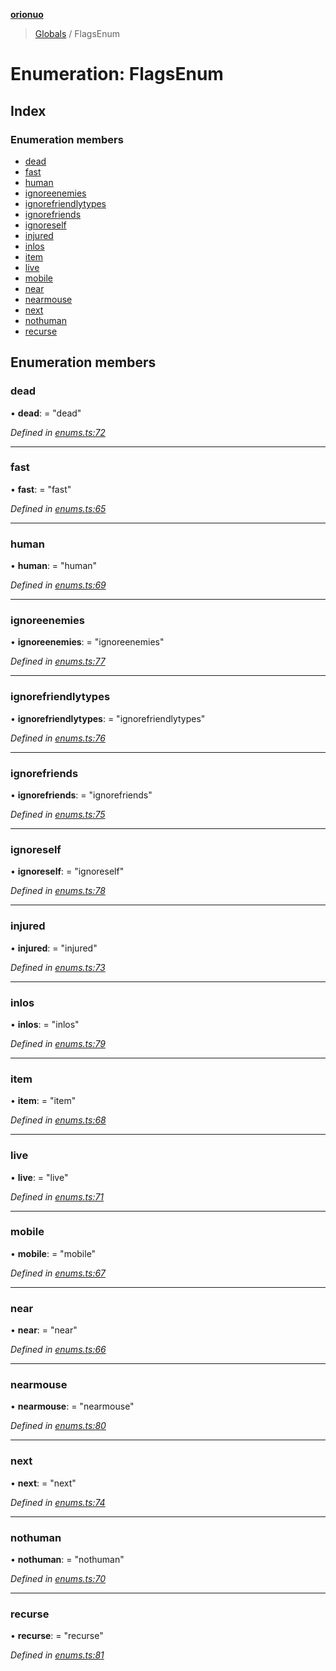 **[orionuo](../README.md)**

> [Globals](../globals.md) / FlagsEnum

# Enumeration: FlagsEnum

## Index

### Enumeration members

* [dead](flagsenum.md#dead)
* [fast](flagsenum.md#fast)
* [human](flagsenum.md#human)
* [ignoreenemies](flagsenum.md#ignoreenemies)
* [ignorefriendlytypes](flagsenum.md#ignorefriendlytypes)
* [ignorefriends](flagsenum.md#ignorefriends)
* [ignoreself](flagsenum.md#ignoreself)
* [injured](flagsenum.md#injured)
* [inlos](flagsenum.md#inlos)
* [item](flagsenum.md#item)
* [live](flagsenum.md#live)
* [mobile](flagsenum.md#mobile)
* [near](flagsenum.md#near)
* [nearmouse](flagsenum.md#nearmouse)
* [next](flagsenum.md#next)
* [nothuman](flagsenum.md#nothuman)
* [recurse](flagsenum.md#recurse)

## Enumeration members

### dead

•  **dead**:  = "dead"

*Defined in [enums.ts:72](https://github.com/msviha/orionuo/blob/b5379e7/src/enums.ts#L72)*

___

### fast

•  **fast**:  = "fast"

*Defined in [enums.ts:65](https://github.com/msviha/orionuo/blob/b5379e7/src/enums.ts#L65)*

___

### human

•  **human**:  = "human"

*Defined in [enums.ts:69](https://github.com/msviha/orionuo/blob/b5379e7/src/enums.ts#L69)*

___

### ignoreenemies

•  **ignoreenemies**:  = "ignoreenemies"

*Defined in [enums.ts:77](https://github.com/msviha/orionuo/blob/b5379e7/src/enums.ts#L77)*

___

### ignorefriendlytypes

•  **ignorefriendlytypes**:  = "ignorefriendlytypes"

*Defined in [enums.ts:76](https://github.com/msviha/orionuo/blob/b5379e7/src/enums.ts#L76)*

___

### ignorefriends

•  **ignorefriends**:  = "ignorefriends"

*Defined in [enums.ts:75](https://github.com/msviha/orionuo/blob/b5379e7/src/enums.ts#L75)*

___

### ignoreself

•  **ignoreself**:  = "ignoreself"

*Defined in [enums.ts:78](https://github.com/msviha/orionuo/blob/b5379e7/src/enums.ts#L78)*

___

### injured

•  **injured**:  = "injured"

*Defined in [enums.ts:73](https://github.com/msviha/orionuo/blob/b5379e7/src/enums.ts#L73)*

___

### inlos

•  **inlos**:  = "inlos"

*Defined in [enums.ts:79](https://github.com/msviha/orionuo/blob/b5379e7/src/enums.ts#L79)*

___

### item

•  **item**:  = "item"

*Defined in [enums.ts:68](https://github.com/msviha/orionuo/blob/b5379e7/src/enums.ts#L68)*

___

### live

•  **live**:  = "live"

*Defined in [enums.ts:71](https://github.com/msviha/orionuo/blob/b5379e7/src/enums.ts#L71)*

___

### mobile

•  **mobile**:  = "mobile"

*Defined in [enums.ts:67](https://github.com/msviha/orionuo/blob/b5379e7/src/enums.ts#L67)*

___

### near

•  **near**:  = "near"

*Defined in [enums.ts:66](https://github.com/msviha/orionuo/blob/b5379e7/src/enums.ts#L66)*

___

### nearmouse

•  **nearmouse**:  = "nearmouse"

*Defined in [enums.ts:80](https://github.com/msviha/orionuo/blob/b5379e7/src/enums.ts#L80)*

___

### next

•  **next**:  = "next"

*Defined in [enums.ts:74](https://github.com/msviha/orionuo/blob/b5379e7/src/enums.ts#L74)*

___

### nothuman

•  **nothuman**:  = "nothuman"

*Defined in [enums.ts:70](https://github.com/msviha/orionuo/blob/b5379e7/src/enums.ts#L70)*

___

### recurse

•  **recurse**:  = "recurse"

*Defined in [enums.ts:81](https://github.com/msviha/orionuo/blob/b5379e7/src/enums.ts#L81)*
